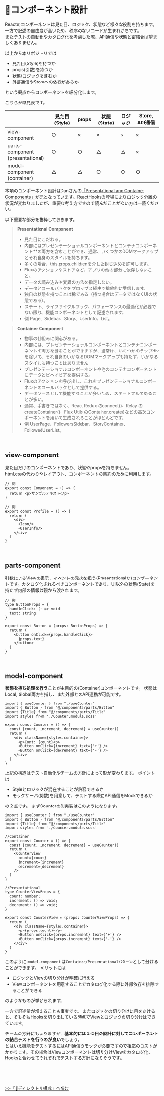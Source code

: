 # 🧩コンポーネント設計
Reactのコンポーネントは見た目、ロジック、状態など様々な役割を持ちます。一方で記述の自由度が高いため、秩序のないコードが生まれがちです。  
またテストの自動化やカタログ化を考慮した際、API通信や状態と密結合は望ましくありません。

以上から本リポジトリでは
* 見た目(Style)を持つか
* props(引数)を持つか
* 状態/ロジックを含むか
* 外部通信やStoreへの依存があるか
  
という観点からコンポーネントを細分化します。

こちらが早見表です。

|                                      | 見た目(Style) | props | 状態(State) | ロジック | Store, API通信 |
| ------------------------------------ | ---------- | ----- | --------- | ---- | ------------ |
| view-component                       | ○          | ×     | ×         | ×    | ×            |
| parts-component<br>(presentational) | ○          | ○     | △         | △    | ×            |
| model-component<br>(container)      | △          | △     | ○         | ○    | ○            |

本項のコンポーネント設計はDanさんの[「Presentational and Container Components」](https://medium.com/@dan_abramov/smart-and-dumb-components-7ca2f9a7c7d0)が元となっています。ReactHooksの登場によりロジック分離の状況が変わりましたが、重要な考え方ですので読んだことがない方は一読ください。

以下重要な部分を抜粋しておきます。

> **Presentational Component**
> - 見た目にこだわる。
> - 内部にはプレゼンテーショナルコンポーネントとコンテナコンポーネント**の両方を含むことができ、通常、いくつかのDOMマークアップとそれ自身のスタイルを持ちます。
> - 多くの場合、this.props.childrenを介した封じ込めを許可します。
> - Fluxのアクションやストアなど、アプリの他の部分に依存しないこと。
> - データの読み込みや変異の方法を指定しない。
> - データとコールバックをプロップス経由で排他的に受信します。
> - 独自の状態を持つことは稀である（持つ場合はデータではなくUIの状態である）。
> - ステート、ライフサイクルフック、パフォーマンスの最適化が必要でない限り、機能コンポーネントとして記述されます。
> - 例 Page、Sidebar、Story、UserInfo、List。

> **Container Component**
> - 物事の仕組みに関心がある。
> - 内部には、プレゼンテーショナルコンポーネントとコンテナコンポーネントの両方を含むことができますが、通常は、いくつかのラップdivを除いて、それ自身のいかなるDOMマークアップも持たず、いかなるスタイルも持つことはありません
> - プレゼンテーショナルコンポーネントや他のコンテナコンポーネントにデータとビヘイビアを提供する。
> - Fluxのアクションを呼び出し、これをプレゼンテーショナルコンポーネントのコールバックとして提供する。
> - データソースとして機能することが多いため、ステートフルであることが多い。
> - 通常、手書きではなく、React Redux のconnect()、Relay のcreateContainer()、Flux Utils のContainer.create()などの高次コンポーネントを用いて生成されることがほとんどです。
> - 例 UserPage、FollowersSidebar、StoryContainer、FollowedUserList。

<br>

## view-component
見た目だけのコンポーネントであり、状態やpropsを持ちません。   
html,cssの代わりやレイアウト、コンポーネントの集約のために利用します。
```tsx
// 例
export const Component = () => {
  return <p>サンプルテキスト</p>
}
```

```tsx
// 例
export const Profile = () => {
  return (
    <div>
      <Icon/>
      <UserInfo/>
    </div>
  )
}
```
<br>

## parts-component
引数によるViewの表示、イベントの発火を担う(Presentationalな)コンポーネントです。カタログ化されるべきコンポーネントであり、UI以外の状態(State)を持たず内部の情報は親から渡されます。
```tsx
// 例
type ButtonProps = {
  handleClick: () => void
  text: string
}

export const Button = (props: ButtonProps) => {
  return (
    <button onClick={props.handleClick}>
      {props.text}
    </button>
  )
}

```
<br>

## model-component
**状態を持ち処理を行う**ことが主目的の(Container)コンポーネントです。
状態はLocal, Global両方を指し、また外部とのAPI連携が可能です。

```tsx
import { useCounter } from "./useCounter"
import { Button } from "@/components/parts/Button"
import {Title} from "@/components/parts/Title"
import styles from './Counter.module.scss'

export const Counter = () => {
  const {count, increment, decrement} = useCounter()
  return (
    <div className={styles.container}>
      <p>Cont: {count}<p>
      <Button onClick={increment} text={'+'} />
      <Button onClick={decrement} text={'-'} />
    </div>
  )
}
```
上記の構造はテスト自動化やチームの方針によって形が変わります。
ポイントは
- Styleとロジックが混在することが許容できるか
- モックサーバ(関数)を用意して、テストする際にAPI通信をMockできるか

の２点です。
まずCounterの別実装はこのようになります。

```tsx
import { useCounter } from "./useCounter"
import { Button } from "@/components/parts/Button"
import {Title} from "@/components/parts/Title"
import styles from './Counter.module.scss'

//Container
export const Counter = () => {
  const {count, increment, decrement} = useCounter()
  return (
    <CounterView 
      count={count}
      increment={increment}
      decrement={decrement}
    />
  )
}

//Presentational
type CounterViewProps = {
  count: number;
  increment: () => void;
  decrement: () => void;
}

export const CounterView = (props: CounterViewProps) => {
  return (
    <div className={styles.container}>
      <p>{props.count}</p>
      <Button onClick={props.increment} text={'+'} />
      <Button onClick={props.increment} text={'-'} />
    </div>
  )
}

```
このように `model-component` は`Container/Presentationalパターン`として分けることができます。
メリットには
- ロジックとViewの切り分けが明確に行える
- Viewコンポーネントを用意することでカタログ化する際に外部依存を排除することができる

のようなものが挙げられます。

一方で記述量が増えることも事実です。
またロジックの切り分けに目を向けると、そもそもHooksを切り出している時点でViewとロジックの切り分けはできています。

チームの方針にもよりますが、**基本的には１つ目の設計に対してコンポーネントの結合テストを行うのが良い**でしょう。  
とはいえ機能をテストするにはAPI通信のモックが必要ですので相応のコストがかかります。その場合はViewコンポーネントは切り分けViewをカタログ化、Hooksと合わせてそれぞれでテストする方針になりそうです。



<br>
<br>
<br>

[>>「📁ディレクトリ構成」へ進む](./directory-structure.md)
